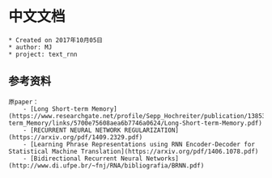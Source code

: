 # 中文文档

    * Created on 2017年10月05日
    * author: MJ
    * project: text_rnn


## 参考资料
    原paper：
        - [Long Short-term Memory](https://www.researchgate.net/profile/Sepp_Hochreiter/publication/13853244_Long_Short-term_Memory/links/5700e75608aea6b7746a0624/Long-Short-term-Memory.pdf)
        - [RECURRENT NEURAL NETWORK REGULARIZATION](https://arxiv.org/pdf/1409.2329.pdf)
        - [Learning Phrase Representations using RNN Encoder-Decoder for Statistical Machine Translation](https://arxiv.org/pdf/1406.1078.pdf)
        - [Bidirectional Recurrent Neural Networks](http://www.di.ufpe.br/~fnj/RNA/bibliografia/BRNN.pdf)